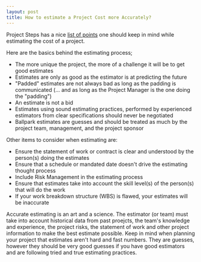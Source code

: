 ```yaml
---
layout: post
title: How to estimate a Project Cost more Accurately?
---
```


Project Steps has a nice [list of points](http://projectsteps.blogspot.com/2006/01/estimates-are-always-wrong_17.html) one should keep in mind while estimating the cost of a project.

Here are the basics behind the estimating process;

- The more unique the project, the more of a challenge it will be to get good estimates
- Estimates are only as good as the estimator is at predicting the future
- "Padded" estimates are not always bad as long as the padding is communicated (... and as long as the Project Manager is the one doing the "padding")
- An estimate is not a bid
- Estimates using sound estimating practices, performed by experienced estimators from clear specifications should never be negotiated
- Ballpark estimates are guesses and should be treated as much by the project team, management, and the project sponsor

Other items to consider when estimating are:

- Ensure the statement of work or contract is clear and understood by the person(s) doing the estimates
- Ensure that a schedule or mandated date doesn't drive the estimating thought process
- Include Risk Management in the estimating process
- Ensure that estimates take into account the skill level(s) of the person(s) that will do the work
- If your work breakdown structure (WBS) is flawed, your estimates will be inaccurate

Accurate estimating is an art and a science. The estimator (or team) must take into account historical data from past proejcts, the team's knowledge and experience, the project risks, the statement of work and other project information to make the best estimate possible. Keep in mind when planning your project that estimates aren't hard and fast numbers. They are guesses, however they should be very good guesses if you have good estimators and are following tried and true estimating practices.
